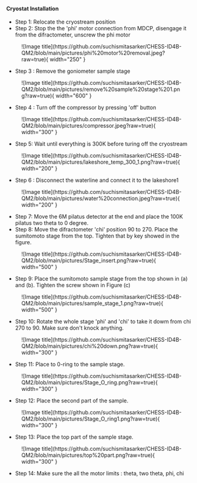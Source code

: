 
#### Cryostat Installation 

* Step 1: Relocate the cryostream position
* Step 2: Stop the the 'phi' motor connection from MDCP, disengage it from the difractometer, unscrew the phi motor 

<figure markdown>
  ![Image title](https://github.com/suchismitasarker/CHESS-ID4B-QM2/blob/main/pictures/phi%20motor%20removal.jpeg?raw=true){ width="250" }
</figure>


* Step 3 : Remove the goniometer sample stage 

<figure markdown>
  ![Image title](https://github.com/suchismitasarker/CHESS-ID4B-QM2/blob/main/pictures/remove%20sample%20stage%201.png?raw=true){ width="600" }
</figure>

* Step 4 : Turn off the compressor by pressing 'off' button

<figure markdown>
  ![Image title](https://github.com/suchismitasarker/CHESS-ID4B-QM2/blob/main/pictures/compressor.jpeg?raw=true){ width="300" }
</figure>

* Step 5: Wait until everything is 300K before turing off the cryostream 


<figure markdown>
  ![Image title](https://github.com/suchismitasarker/CHESS-ID4B-QM2/blob/main/pictures/lakeshore_temp_300_1.png?raw=true){ width="200" }
</figure>

* Step 6 : Disconnect the waterline and connect it to the lakeshore1

<figure markdown>
  ![Image title](https://github.com/suchismitasarker/CHESS-ID4B-QM2/blob/main/pictures/water%20connection.jpeg?raw=true){ width="200" }
</figure>


* Step 7:  Move the 6M pilatus detector at the end and place the 100K pilatus two theta to 0 degree. 
* Step 8: Move the difractometer 'chi' position 90 to 270. Place the sumitomoto stage from the top. Tighten that by key showed in the figure.

<figure markdown>
  ![Image title](https://github.com/suchismitasarker/CHESS-ID4B-QM2/blob/main/pictures/Stage_insert.png?raw=true){ width="500" }
</figure>


* Step 9: Place the sumitomoto sample stage from the top shown in (a) and (b). Tighten the screw shown in Figure (c)

<figure markdown>
  ![Image title](https://github.com/suchismitasarker/CHESS-ID4B-QM2/blob/main/pictures/sample_stage_1.png?raw=true){ width="500" }
</figure>

* Step 10: Rotate the whole stage 'phi' and 'chi' to take it dowm from chi 270 to 90. Make sure don't knock anything. 

<figure markdown>
  ![Image title](https://github.com/suchismitasarker/CHESS-ID4B-QM2/blob/main/pictures/chi%20down.png?raw=true){ width="300" }
</figure>


* Step 11: Place to 0-ring to the sample stage.

<figure markdown>
  ![Image title](https://github.com/suchismitasarker/CHESS-ID4B-QM2/blob/main/pictures/Stage_O_ring.png?raw=true){ width="300" }
</figure>


* Step 12: Place the second part of the sample.

<figure markdown>
  ![Image title](https://github.com/suchismitasarker/CHESS-ID4B-QM2/blob/main/pictures/Stage_O_ring1.png?raw=true){ width="300" }
</figure>


* Step 13: Place the top part of the sample stage.

<figure markdown>
  ![Image title](https://github.com/suchismitasarker/CHESS-ID4B-QM2/blob/main/pictures/top%20part.png?raw=true){ width="300" }
</figure>



* Step 14: Make sure the all the motor limits : theta, two theta, phi, chi 









